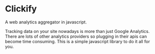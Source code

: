 Clickify
========

A web analytics aggregator in javascript.

Tracking data on your site nowadays is more than just Google Analytics. There are lots of other analytics providers so plugging in their apis can become time consuming. This is a simple javascript library to do it all for you.